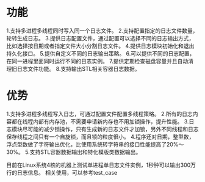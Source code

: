 功能
============
1.支持多进程多线程同时写入同一个日志文件。
2.支持配置指定的日志文件数量，轮转生成日志。
3.提供日志配置文件，通过配置可以选择不同的日志输出方式，比如选择按日期或者指定文件大小分割日志文件。
4.提供日志模块初始化和退出持久化接口。
5.提供自定义不同的日志输出策略。
6.可以提供不同的日志配置，在同一进程里面同时运行不同的日志实例。
7.提供定期检查磁盘容量并且自动清理旧日志文件功能。
8.支持输出STL相关容器日志数据。

优势
============
1.支持多进程多线程写入日志，可通过配置文件配置多线程策略。
2.所有的日志内容都在线程内部有内存池，不需要申请新内存也不用加锁操作，提升性能。
3.日志模块尽可能的减少锁操作，只有生成新的日志文件才加锁，另外不同线程和日志保存线程之间只有一个自旋锁，而且锁的粒度很小。
4.程序还对日期，整型数，浮点型数做了字符输出优化，比使用系统转字符串的接口性能提高了20%～30%。
5.支持STL容器数据输出和特化模版类数据输出。

目前在Linux系统4核的机器上测试单进程单日志文件实例，1秒钟可以输出300万行的日志信息。
相关使用，可以参考test_case